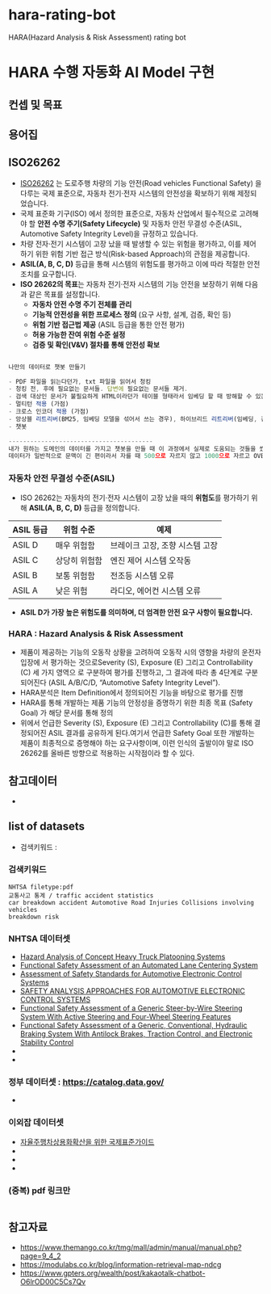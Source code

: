 # hara-rating-bot
HARA(Hazard Analysis &amp; Risk Assessment) rating bot

# HARA 수행 자동화 AI Model 구현

## 컨셉 및 목표

## 용어집

## ISO26262

- [ISO26262](https://en.wikipedia.org/wiki/ISO_26262) 는 도로주행 차량의 기능 안전(Road vehicles Functional Safety) 을 다루는 국제 표준으로, 자동차 전기·전자 시스템의 안전성을 확보하기 위해 제정되었습니다.
- 국제 표준화 기구(ISO) 에서 정의한 표준으로, 자동차 산업에서 필수적으로 고려해야 할 **안전 수명 주기(Safety Lifecycle)** 및 자동차 안전 무결성 수준(ASIL, Automotive Safety Integrity Level)을 규정하고 있습니다.
- 차량 전자·전기 시스템이 고장 났을 때 발생할 수 있는 위험을 평가하고, 이를 제어하기 위한 위험 기반 접근 방식(Risk-based Approach)의 관점을 제공합니다.
- **ASIL(A, B, C, D)** 등급을 통해 시스템의 위험도를 평가하고 이에 따라 적절한 안전 조치를 요구합니다.
- **ISO 26262의 목표**는 자동차 전기·전자 시스템의 기능 안전을 보장하기 위해 다음과 같은 목표를 설정합니다.
    - **자동차 안전 수명 주기 전체를 관리**
    - **기능적 안전성을 위한 프로세스 정의** (요구 사항, 설계, 검증, 확인 등)
    - **위험 기반 접근법 제공** (ASIL 등급을 통한 안전 평가)
    - **허용 가능한 잔여 위험 수준 설정**
    - **검증 및 확인(V&V) 절차를 통해 안전성 확보**
    

```jsx

나만의 데이터로 챗봇 만들기

- PDF 파일을 읽는다던가, txt 파일을 읽어서 청킹
- 청킹 전, 후에 필요없는 문서들. 답변에 필요없는 문서들 제거.
- 검색 대상인 문서가 불필요하게 HTML이라던가 테이블 형태라서 임베딩 할 때 방해할 수 있는 요소가 있다면 제거
- 멀티턴 적용 (가점)
- 크로스 인코더 적용 (가점)
- 앙상블 리트리버(BM25, 임베딩 모델을 섞어서 쓰는 경우), 하이브리드 리트리버(임베딩, 검색기 섞어서 쓰는 또 다른 방법)
- 챗봇

----------------------------------------
내가 원하는 도메인의 데이터를 가지고 챗봇을 만들 때 이 과정에서 실제로 도움되는 것들을 썼는가
데이터가 일반적으로 문맥이 긴 편이라서 자를 때 500으로 자르지 않고 1000으로 자르고 OVERLAP은 200으로 했다던가
```

### **자동차 안전 무결성 수준(ASIL)**

- ISO 26262는 자동차의 전기·전자 시스템이 고장 났을 때의 **위험도**를 평가하기 위해 **ASIL(A, B, C, D)** 등급을 정의합니다.

| **ASIL 등급** | **위험 수준** | **예제** |
| --- | --- | --- |
| ASIL D | 매우 위험함 | 브레이크 고장, 조향 시스템 고장 |
| ASIL C | 상당히 위험함 | 엔진 제어 시스템 오작동 |
| ASIL B | 보통 위험함 | 전조등 시스템 오류 |
| ASIL A | 낮은 위험 | 라디오, 에어컨 시스템 오류 |
- **ASIL D가 가장 높은 위험도를 의미하며, 더 엄격한 안전 요구 사항이 필요합니다.**

### HARA : Hazard Analysis & Risk Assessment

- 제품이 제공하는 기능의 오동작 상황을 고려하여 오동작 시의 영향을 차량의 운전자 입장에
서 평가하는 것으로Severity (S), Exposure (E) 그리고 Controllability (C) 세 가지 영역으
로 구분하여 평가를 진행하고, 그 결과에 따라 총 4단계로 구분되어진다 (ASIL A/B/C/D,
“Automotive Safety Integrity Level”).
- HARA분석은 Item Definition에서 정의되어진 기능을 바탕으로 평가를 진행
- HARA를 통해 개발하는 제품 기능의 안정성을 증명하기 위한 최종 목표 (Safety Goal)
가 해당 문서를 통해 정의
- 위에서 언급한 Severity (S), Exposure (E) 그리고 Controllability (C)를 통해 결정되어진 ASIL 결과를 공유하게 된다.여기서 언급한 Safety Goal 또한 개발하는 제품이 최종적으로 증명해야 하는 요구사항이며,
이런 인식의 출발이야 말로 ISO 26262를 올바른 방향으로 적용하는 시작점이라 할 수 있다.

## 참고데이터

-


## list of datasets
- 검색키워드 :
### 검색키워드
```
NHTSA filetype:pdf
교통사고 통계 / traffic accident statistics
car breakdown accident Automotive Road Injuries Collisions involving vehicles
breakdown risk

```

### NHTSA 데이터셋
- [Hazard Analysis of Concept Heavy Truck Platooning Systems](https://www.nhtsa.gov/sites/nhtsa.gov/files/2021-06/Hazard%20Analysis%20of%20Concept%20Heavy%20Truck%20Platooning%20Systems-%20A.Svenson%20final_0.pdf)
- [Functional Safety Assessment of an Automated Lane Centering System](https://www.nhtsa.gov/sites/nhtsa.gov/files/documents/13498a_812_573_alcsystemreport.pdf)
- [Assessment of Safety Standards for Automotive Electronic Control Systems](https://www.nhtsa.gov/sites/nhtsa.gov/files/812285_electronicsreliabilityreport.pdf)
- [SAFETY ANALYSIS APPROACHES FOR AUTOMOTIVE ELECTRONIC CONTROL SYSTEMS](https://www.nhtsa.gov/sites/nhtsa.gov/files/2015sae-hommes-safetyanalysisapproaches.pdf)
- [Functional Safety Assessment of a Generic Steer-by-Wire Steering System With Active Steering and Four-Wheel Steering Features](https://www.nhtsa.gov/sites/nhtsa.gov/files/documents/13502_812576_steerbywire.pdf)
- [Functional Safety Assessment of a Generic, Conventional, Hydraulic Braking System With Antilock Brakes, Traction Control, and Electronic Stability Control](https://www.nhtsa.gov/sites/nhtsa.gov/files/documents/13497a_812574_hydraulicbrakingsystem.pdf)
- []()
- []()
### 정부 데이터셋 : https://catalog.data.gov/
- []()
### 이외잡 데이터셋
- [자율주행차상용화확산을 위한 국제표준가이드](https://avstandard.or.kr/uploads/file_content/5515f802-a282-4e61-8404-5d10cb275400/ISO_%EA%B5%AD%EC%A0%9C%ED%91%9C%EC%A4%80_116%EC%84%A0_%EA%B0%80%EC%9D%B4%EB%93%9C.pdf)
- []()
- []()
- []()

### (중복) pdf 링크만

```txt
```


## 참고자료
- https://www.themango.co.kr/tmg/mall/admin/manual/manual.php?page=9_4_2
- https://modulabs.co.kr/blog/information-retrieval-map-ndcg
- https://www.gpters.org/wealth/post/kakaotalk-chatbot-O6lrOD00C5Cs7Qv
